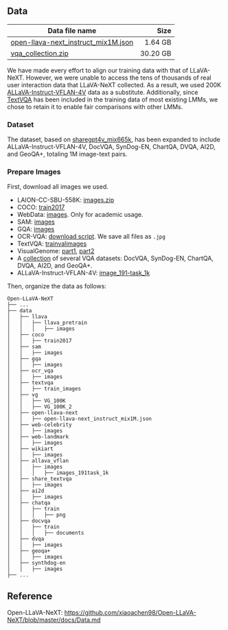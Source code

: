 ## Data

| Data file name | Size |
| --- | ---: |
| [open-llava-next_instruct_mix1M.json](https://huggingface.co/datasets/Lin-Chen/Open-LLaVA-NeXT-mix1M/blob/main/open-llava-next_instruct_mix1M.json) | 1.64 GB |
| [vqa_collection.zip](https://huggingface.co/datasets/Lin-Chen/Open-LLaVA-NeXT-mix1M/blob/main/vqa_collection.zip) | 30.20 GB |

We have made every effort to align our training data with that of LLaVA-NeXT. However, we were unable to access the tens of thousands of real user interaction data that LLaVA-NeXT collected. As a result, we used 200K [ALLaVA-Instruct-VFLAN-4V](https://huggingface.co/datasets/Vision-Flan/vision-flan_191-task_1k/blob/main/image_191-task_1k.zip) data as a substitute. Additionally, since [TextVQA](https://dl.fbaipublicfiles.com/textvqa/images/train_val_images.zip) has been included in the training data of most existing LMMs, we chose to retain it to enable fair comparisons with other LMMs.

### Dataset
The dataset, based on [sharegpt4v_mix665k](https://huggingface.co/datasets/Lin-Chen/ShareGPT4V/blob/main/sharegpt4v_mix665k_cap23k_coco-ap9k_lcs3k_sam9k_div2k.json), has been expanded to include ALLaVA-Instruct-VFLAN-4V, DocVQA, SynDog-EN, ChartQA, DVQA, AI2D, and GeoQA+, totaling 1M image-text pairs.

### Prepare Images

First, download all images we used.

- LAION-CC-SBU-558K: [images.zip](https://huggingface.co/datasets/liuhaotian/LLaVA-Pretrain/blob/main/images.zip)
- COCO: [train2017](http://images.cocodataset.org/zips/train2017.zip)
- WebData: [images](https://drive.google.com/drive/folders/1tCUQ-sq6vdshZVkF0ZeF3K4eztkXJgax?usp=sharing). Only for academic usage.
- SAM: [images](https://drive.google.com/file/d/1dKumdOKSXtV7lIXdrG7jsIK_z2vZv2gs/view?usp=drive_link)
- GQA: [images](https://downloads.cs.stanford.edu/nlp/data/gqa/images.zip)
- OCR-VQA: [download script](https://drive.google.com/drive/folders/1_GYPY5UkUy7HIcR0zq3ZCFgeZN7BAfm_?usp=sharing). We save all files as `.jpg`
- TextVQA: [trainvalimages](https://dl.fbaipublicfiles.com/textvqa/images/train_val_images.zip)
- VisualGenome: [part1](https://cs.stanford.edu/people/rak248/VG_100K_2/images.zip), [part2](https://cs.stanford.edu/people/rak248/VG_100K_2/images2.zip)
- A [collection](https://huggingface.co/datasets/Lin-Chen/Open-LLaVA-NeXT-mix1M/blob/main/vqa_collection.zip) of several VQA datasets: DocVQA, SynDog-EN, ChartQA, DVQA, AI2D, and GeoQA+.
- ALLaVA-Instruct-VFLAN-4V: [image_191-task_1k](https://huggingface.co/datasets/Vision-Flan/vision-flan_191-task_1k/blob/main/image_191-task_1k.zip)

Then, organize the data as follows:

```none
Open-LLaVA-NeXT
├── ...
├── data
│   ├── llava
│   │   ├── llava_pretrain
│   │   │   ├── images
│   ├── coco
│   │   ├── train2017
│   ├── sam
│   │   ├── images
│   ├── gqa
│   │   ├── images
│   ├── ocr_vqa
│   │   ├── images
│   ├── textvqa
│   │   ├── train_images
│   ├── vg
│   │   ├── VG_100K
│   │   ├── VG_100K_2
│   ├── open-llava-next
│   │   ├── open-llava-next_instruct_mix1M.json
│   ├── web-celebrity
│   │   ├── images
│   ├── web-landmark
│   │   ├── images
│   ├── wikiart
│   │   ├── images
│   ├── allava_vflan
│   │   ├── images
│   │   │   ├── images_191task_1k
│   ├── share_textvqa
│   │   ├── images
│   ├── ai2d
│   │   ├── images
│   ├── chatqa
│   │   ├── train
│   │   │   ├── png
│   ├── docvqa
│   │   ├── train
│   │   │   ├── documents
│   ├── dvqa
│   │   ├── images
│   ├── geoqa+ 
│   │   ├── images
│   ├── synthdog-en
│   │   ├── images
├── ...
```

## Reference

Open-LLaVA-NeXT: https://github.com/xiaoachen98/Open-LLaVA-NeXT/blob/master/docs/Data.md
